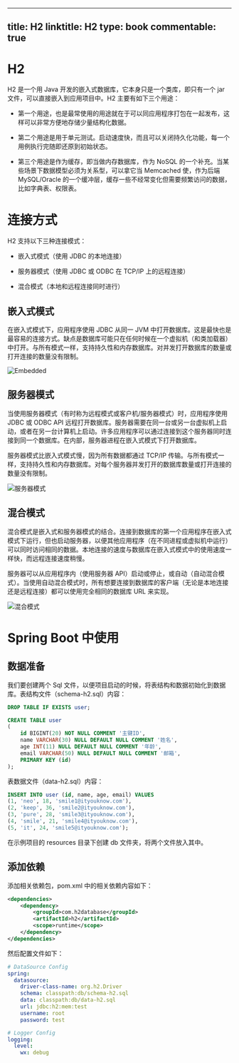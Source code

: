 
---
title: H2
linktitle: H2
type: book
commentable: true
---

# H2

H2 是一个用 Java 开发的嵌入式数据库，它本身只是一个类库，即只有一个 jar 文件，可以直接嵌入到应用项目中。H2 主要有如下三个用途：

- 第一个用途，也是最常使用的用途就在于可以同应用程序打包在一起发布，这样可以非常方便地存储少量结构化数据。

- 第二个用途是用于单元测试。启动速度快，而且可以关闭持久化功能，每一个用例执行完随即还原到初始状态。

- 第三个用途是作为缓存，即当做内存数据库，作为 NoSQL 的一个补充。当某些场景下数据模型必须为关系型，可以拿它当 Memcached 使，作为后端 MySQL/Oracle 的一个缓冲层，缓存一些不经常变化但需要频繁访问的数据，比如字典表、权限表。

# 连接方式

H2 支持以下三种连接模式：

- 嵌入式模式（使用 JDBC 的本地连接）

- 服务器模式（使用 JDBC 或 ODBC 在 TCP/IP 上的远程连接）

- 混合模式（本地和远程连接同时进行）

## 嵌入式模式

在嵌入式模式下，应用程序使用 JDBC 从同一 JVM 中打开数据库。这是最快也是最容易的连接方式。缺点是数据库可能只在任何时候在一个虚拟机（和类加载器）中打开。与所有模式一样，支持持久性和内存数据库。对并发打开数据库的数量或打开连接的数量没有限制。

![Embedded](https://s2.ax1x.com/2019/12/16/Q5K9PI.png)

## 服务器模式

当使用服务器模式（有时称为远程模式或客户机/服务器模式）时，应用程序使用 JDBC 或 ODBC API 远程打开数据库。服务器需要在同一台或另一台虚拟机上启动，或者在另一台计算机上启动。许多应用程序可以通过连接到这个服务器同时连接到同一个数据库。在内部，服务器进程在嵌入式模式下打开数据库。

服务器模式比嵌入式模式慢，因为所有数据都通过 TCP/IP 传输。与所有模式一样，支持持久性和内存数据库。对每个服务器并发打开的数据库数量或打开连接的数量没有限制。

![服务器模式](https://s2.ax1x.com/2019/12/16/Q5KZZQ.png)

## 混合模式

混合模式是嵌入式和服务器模式的结合。连接到数据库的第一个应用程序在嵌入式模式下运行，但也启动服务器，以便其他应用程序（在不同进程或虚拟机中运行）可以同时访问相同的数据。本地连接的速度与数据库在嵌入式模式中的使用速度一样快，而远程连接速度稍慢。

服务器可以从应用程序内（使用服务器 API）启动或停止，或自动（自动混合模式）。当使用自动混合模式时，所有想要连接到数据库的客户端（无论是本地连接还是远程连接）都可以使用完全相同的数据库 URL 来实现。

![混合模式](https://s2.ax1x.com/2019/12/16/Q5KKGq.png)

# Spring Boot 中使用

## 数据准备

我们要创建两个 Sql 文件，以便项目启动的时候，将表结构和数据初始化到数据库。表结构文件（schema-h2.sql）内容：

```sql
DROP TABLE IF EXISTS user;

CREATE TABLE user
(
	id BIGINT(20) NOT NULL COMMENT '主键ID',
	name VARCHAR(30) NULL DEFAULT NULL COMMENT '姓名',
	age INT(11) NULL DEFAULT NULL COMMENT '年龄',
	email VARCHAR(50) NULL DEFAULT NULL COMMENT '邮箱',
	PRIMARY KEY (id)
);
```

表数据文件（data-h2.sql）内容：

```sql
INSERT INTO user (id, name, age, email) VALUES
(1, 'neo', 18, 'smile1@ityouknow.com'),
(2, 'keep', 36, 'smile2@ityouknow.com'),
(3, 'pure', 28, 'smile3@ityouknow.com'),
(4, 'smile', 21, 'smile4@ityouknow.com'),
(5, 'it', 24, 'smile5@ityouknow.com');
```

在示例项目的 resources 目录下创建 db 文件夹，将两个文件放入其中。

## 添加依赖

添加相关依赖包，pom.xml 中的相关依赖内容如下：

```xml
<dependencies>
	<dependency>
		<groupId>com.h2database</groupId>
		<artifactId>h2</artifactId>
		<scope>runtime</scope>
	</dependency>
</dependencies>
```

然后配置文件如下：

```yml
# DataSource Config
spring:
  datasource:
    driver-class-name: org.h2.Driver
    schema: classpath:db/schema-h2.sql
    data: classpath:db/data-h2.sql
    url: jdbc:h2:mem:test
    username: root
    password: test

# Logger Config
logging:
  level:
    wx: debug
```

    